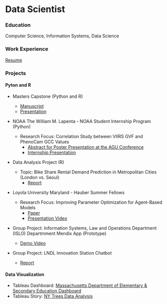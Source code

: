 # Data Scientist

### Education
Computer Science, Information Systems, Data Science
### Work Experience
[Resume]()

### Projects
#### Pyton and R
  - Masters Capstone (Python and R)
    - [Manuscript](https://drive.google.com/file/d/1STs2H1mwE6jwgrWHQ5dz9Pzsh3mCG08S/view?usp=drive_link)
    - [Presentation](https://drive.google.com/file/d/1vZBx9EVUtBhUszcOmYNaauI3NjYOFGSg/view?usp=drive_link)
  - NOAA The William M. Lapenta - NOAA Student Internship Program (Python)
    - Research Focus: Correlation Study between VIIRS GVF and PhenoCam GCC Values  
      - [Abstract for Poster Presentation at the AGU Conference](https://ui.adsabs.harvard.edu/abs/2021AGUFMEP55A1043P/abstract)
      - [Internship Presentation](https://drive.google.com/file/d/1aT986L688ZyPpHWBXwx48Z2q2MTFwOm2/view?usp=drive_link)
  - Data Analysis Project (R)
    - Topic: Bike Share Rental Demand Prediction in Metropolitan Cities (London vs. Seoul)
      - [Report](https://drive.google.com/file/d/1iNOm-n6UmzFh2p0IZxO4ENkTHwM_yD-T/view?usp=drive_link)
  - Loyola University Maryland - Hauber Summer Fellows
    - Research Focus: Improving Parameter Optimization for Agent-Based Models
      - [Paper](https://drive.google.com/file/d/1nH6uBdPRl2a9s0p8gpzTJevJLk7InvEy/view?usp=sharing)
      - [Presentation Video](https://drive.google.com/file/d/1QVyE6BtTqcj_MkutyCs6goAFGj75St0e/view?usp=drive_link)
     
  - Group Project: Information Systems, Law and Operations Department (ISLO) Departmment Mendix App (Prototype)
    - [Demo Video](https://drive.google.com/file/d/1v4jQtIA9yeecw1Bg4kW2V1VYowLEu0JT/view?usp=sharing)
   
  - Group Project: LNDL Innovation Station Chatbot
    - [Report](https://drive.google.com/file/d/1AWoYiVwpYk38RO29i-FdMkwtZSfNaTSM/view?usp=drive_link)   

#### Data Visualization
  - Tableau Dashboard: [Massachusetts Department of Elementary & Secondary Education Dashboard](https://public.tableau.com/app/profile/naylah.perodin/viz/naylah_perodin_ma_education_dashboard/TheDashboard) 
  - Tableau Story: [NY Trees Data Analysis](https://drive.google.com/file/d/1XQE8YvdhLjEBmWytDv9-3-pQIfZnYDOz/view?usp=drive_link)
